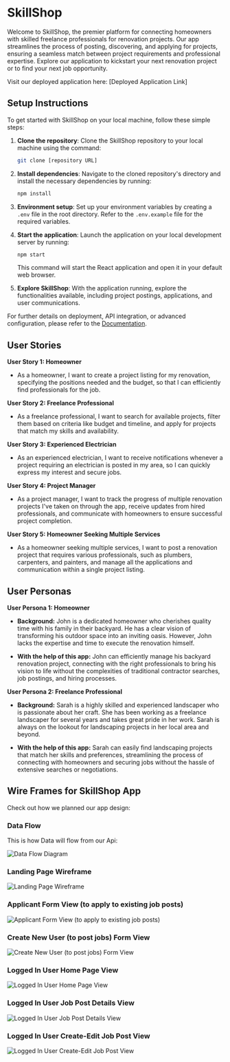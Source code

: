 # SkillShop

Welcome to SkillShop, the premier platform for connecting homeowners with skilled freelance professionals for renovation projects. Our app streamlines the process of posting, discovering, and applying for projects, ensuring a seamless match between project requirements and professional expertise. Explore our application to kickstart your next renovation project or to find your next job opportunity.

Visit our deployed application here: [Deployed Application Link]

## Setup Instructions

To get started with SkillShop on your local machine, follow these simple steps:

1. **Clone the repository**: Clone the SkillShop repository to your local machine using the command:

   ```bash
   git clone [repository URL]
   ```

2. **Install dependencies**: Navigate to the cloned repository's directory and install the necessary dependencies by running:

   ```bash
   npm install
   ```

3. **Environment setup**: Set up your environment variables by creating a `.env` file in the root directory. Refer to the `.env.example` file for the required variables.

4. **Start the application**: Launch the application on your local development server by running:

   ```bash
   npm start
   ```

   This command will start the React application and open it in your default web browser.

5. **Explore SkillShop**: With the application running, explore the functionalities available, including project postings, applications, and user communications.

For further details on deployment, API integration, or advanced configuration, please refer to the [Documentation](#).


## User Stories

**User Story 1: Homeowner**

- As a homeowner, I want to create a project listing for my renovation, specifying the positions needed and the budget, so that I can efficiently find professionals for the job.

**User Story 2: Freelance Professional**

- As a freelance professional, I want to search for available projects, filter them based on criteria like budget and timeline, and apply for projects that match my skills and availability.

**User Story 3: Experienced Electrician**

- As an experienced electrician, I want to receive notifications whenever a project requiring an electrician is posted in my area, so I can quickly express my interest and secure jobs.

**User Story 4: Project Manager**

- As a project manager, I want to track the progress of multiple renovation projects I've taken on through the app, receive updates from hired professionals, and communicate with homeowners to ensure successful project completion.

**User Story 5: Homeowner Seeking Multiple Services**

- As a homeowner seeking multiple services, I want to post a renovation project that requires various professionals, such as plumbers, carpenters, and painters, and manage all the applications and communication within a single project listing.

## User Personas

**User Persona 1: Homeowner**

- **Background:** John is a dedicated homeowner who cherishes quality time with his family in their backyard. He has a clear vision of transforming his outdoor space into an inviting oasis. However, John lacks the expertise and time to execute the renovation himself.

- **With the help of this app:** John can efficiently manage his backyard renovation project, connecting with the right professionals to bring his vision to life without the complexities of traditional contractor searches, job postings, and hiring processes.

**User Persona 2: Freelance Professional**

- **Background:** Sarah is a highly skilled and experienced landscaper who is passionate about her craft. She has been working as a freelance landscaper for several years and takes great pride in her work. Sarah is always on the lookout for landscaping projects in her local area and beyond.

- **With the help of this app:** Sarah can easily find landscaping projects that match her skills and preferences, streamlining the process of connecting with homeowners and securing jobs without the hassle of extensive searches or negotiations.

## Wire Frames for SkillShop App

Check out how we planned our app design:

### Data Flow

This is how Data will flow from our Api:

![Data Flow Diagram](src/planning/dataflowchart/data-flow-chart.png)

### Landing Page Wireframe

![Landing Page Wireframe](src/planning/wireframes/landing-page-view.png)

### Applicant Form View (to apply to existing job posts)

![Applicant Form View (to apply to existing job posts)](src/planning/wireframes/applicant-form-job-post-details-view.png)

### Create New User (to post jobs) Form View

![Create New User (to post jobs) Form View](src/planning/wireframes/create-new-user-form-view.png)

### Logged In User Home Page View

![Logged In User Home Page View](src/planning/wireframes/logged-in-user-home-page-view.png)

### Logged In User Job Post Details View

![Logged In User Job Post Details View](src/planning/wireframes/logged-in-user-job-post-details-view.png)

### Logged In User Create-Edit Job Post View

![Logged In User Create-Edit Job Post View](src/planning/wireframes/logged-in-user-create-edit-job-post-view.png)